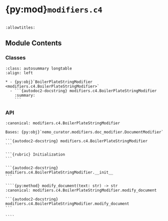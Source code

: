 # {py:mod}`modifiers.c4`

```{py:module} modifiers.c4
```

```{autodoc2-docstring} modifiers.c4
:allowtitles:
```

## Module Contents

### Classes

````{list-table}
:class: autosummary longtable
:align: left

* - {py:obj}`BoilerPlateStringModifier <modifiers.c4.BoilerPlateStringModifier>`
  - ```{autodoc2-docstring} modifiers.c4.BoilerPlateStringModifier
    :summary:
    ```
````

### API

`````{py:class} BoilerPlateStringModifier(remove_if_at_top_or_bottom: bool = True)
:canonical: modifiers.c4.BoilerPlateStringModifier

Bases: {py:obj}`nemo_curator.modifiers.doc_modifier.DocumentModifier`

```{autodoc2-docstring} modifiers.c4.BoilerPlateStringModifier
```

```{rubric} Initialization
```

```{autodoc2-docstring} modifiers.c4.BoilerPlateStringModifier.__init__
```

````{py:method} modify_document(text: str) -> str
:canonical: modifiers.c4.BoilerPlateStringModifier.modify_document

```{autodoc2-docstring} modifiers.c4.BoilerPlateStringModifier.modify_document
```

````

`````
